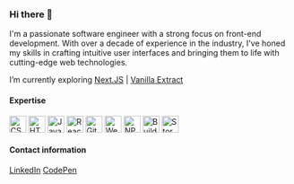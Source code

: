 ### Hi there 👋

I'm a passionate software engineer with a strong focus on front-end development. With over a decade of experience in the industry, I've honed my skills in crafting intuitive user interfaces and bringing them to life with cutting-edge web technologies.

I’m currently exploring [Next.JS](https://nextjs.org/) | [Vanilla Extract](https://vanilla-extract.style/)

#### Expertise
<img src="https://simpleicons.org/icons/css.svg" alt="CSS" width="30" height="30" />&nbsp;<img src="https://simpleicons.org/icons/html5.svg" alt="HTML5" width="30" height="30" />&nbsp;<img src="https://simpleicons.org/icons/javascript.svg" alt="Javascript" width="30" height="30" />&nbsp;<img src="https://simpleicons.org/icons/react.svg" alt="React" width="30" height="30" />&nbsp;<img src="https://simpleicons.org/icons/git.svg" alt="Git" width="30" height="30" />&nbsp;<img src="https://simpleicons.org/icons/webpack.svg" alt="Webpack" width="30" height="30" />&nbsp;<img src="https://simpleicons.org/icons/npm.svg" alt="NPM" width="30" height="30" />&nbsp;<img src="https://simpleicons.org/icons/buildkite.svg" alt="Buildkite" width="30" height="30" />&nbsp;<img src="https://simpleicons.org/icons/storybook.svg" alt="Storybook" width="30" height="30" />

#### Contact information
<a href="https://www.linkedin.com/in/rowan-parkinson-87419a30/">LinkedIn</a>&nbsp;<a href="https://codepen.io/row-n">CodePen</a>
